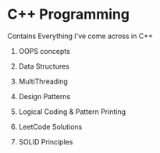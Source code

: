  # C++ Programming  
 Contains Everything I've come across in C++

1. OOPS concepts

2. Data Structures

3. MultiThreading
   
4. Design Patterns

5. Logical Coding & Pattern Printing

6. LeetCode Solutions

7. SOLID Principles
